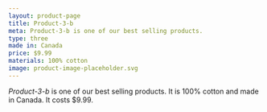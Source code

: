 ```yaml
---
layout: product-page
title: Product-3-b
meta: Product-3-b is one of our best selling products.
type: three
made in: Canada
price: $9.99
materials: 100% cotton
image: product-image-placeholder.svg
---
```


*Product-3-b* is one of our best selling products. It is 100% cotton and made in Canada. It costs $9.99.
